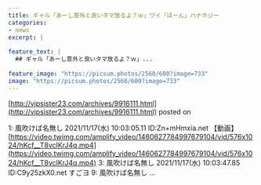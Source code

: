 ```yaml
---
title: ギャル「あーし意外と良いタマ放るよ？ｗ」ワイ「ほーん」ハナホジー
categories:
- news
excerpt: |
  
feature_text: |
  ## ギャル「あーし意外と良いタマ放るよ？ｗ」...
  
feature_image: "https://picsum.photos/2560/600?image=733"
image: "https://picsum.photos/2560/600?image=733"
---
```


[http://vipsister23.com/archives/9916111.html](http://vipsister23.com/archives/9916111.html)
posted on 

<!--more-->

1: 風吹けば名無し 2021/11/17(水) 10:03:05.11 ID:Zn+mHmxia.net 【動画】[https://video.twimg.com/amplify_video/1460627784997679104/vid/576x1024/hKcf__T8vclKrJ4q.mp4](https://video.twimg.com/amplify_video/1460627784997679104/vid/576x1024/hKcf__T8vclKrJ4q.mp4) 3: 風吹けば名無し 2021/11/17(水) 10:03:47.85 ID:C9y25zkX0.net すごヨ 9: 風吹けば名無し ...

